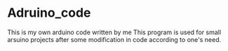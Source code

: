 # Adruino_code
This is  my own arduino code written by me
This program is used for small arsuino projects after some modification in code according to one's need.
